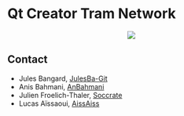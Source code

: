 # Qt Creator Tram Network

<p align="center">
  <img src="rddoc/image.png" >
</p>


## Contact 

* Jules Bangard, [JulesBa-Git](https://github.com/JulesBa-Git) 
* Anis Bahmani, [AnBahmani](https://github.com/anbahmani) 
* Julien Froelich-Thaler, [Soccrate](https://github.com/Soccrate)
* Lucas Aïssaoui, [AissAiss](https://github.com/AissAiss)
